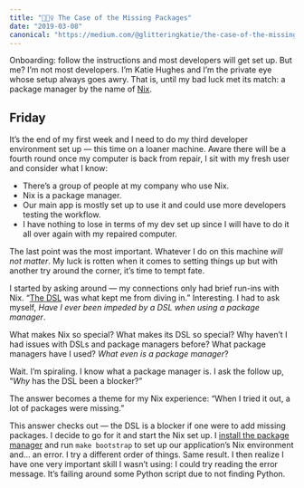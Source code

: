 ```yaml
---
title: "🕵🏼‍♀️ The Case of the Missing Packages"
date: "2019-03-08"
canonical: "https://medium.com/@glitteringkatie/the-case-of-the-missing-packages-98a3884af648"
---
```


Onboarding: follow the instructions and most developers will get set up. But me? I’m not most developers. I’m Katie Hughes and I’m the private eye whose setup always goes awry. That is, until my bad luck met its match: a package manager by the name of [Nix](https://nixos.org/nix/).

## Friday

It’s the end of my first week and I need to do my third developer environment set up — this time on a loaner machine. Aware there will be a fourth round once my computer is back from repair, I sit with my fresh user and consider what I know:

- There’s a group of people at my company who use Nix.
- Nix is a package manager.
- Our main app is mostly set up to use it and could use more developers testing the workflow.
- I have nothing to lose in terms of my dev set up since I will have to do it all over again with my repaired computer.

The last point was the most important. Whatever I do on this machine _will not matter_. My luck is rotten when it comes to setting things up but with another try around the corner, it’s time to tempt fate.

I started by asking around — my connections only had brief run-ins with Nix. “[The DSL](https://nixos.org/nix/manual/#chap-writing-nix-expressions) was what kept me from diving in.” Interesting. I had to ask myself, _Have I ever been impeded by a DSL when using a package manager_.

What makes Nix so special? What makes its DSL so special? Why haven’t I had issues with DSLs and package managers before? What package managers have I used? _What even is a package manager_?

Wait. I’m spiraling. I know what a package manager is. I ask the follow up, “_Why_ has the DSL been a blocker?”

The answer becomes a theme for my Nix experience: “When I tried it out, a lot of packages were missing.”

This answer checks out — the DSL is a blocker if one were to add missing packages. I decide to go for it and start the Nix set up. I [install the package manager](https://nixos.org/nix/download.html) and run `make bootstrap` to set up our application’s Nix environment and… an error. I try a different order of things. Same result. I then realize I have one very important skill I wasn’t using: I could try reading the error message. It’s failing around some Python script due to not finding Python.
